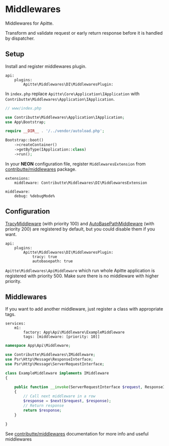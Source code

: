 # Middlewares

Middlewares for Apitte.

Transform and validate request or early return response before it is handled by dispatcher.

## Setup

Install and register middlewares plugin.

```neon
api:
    plugins:
        Apitte\Middlewares\DI\MiddlewaresPlugin:
```

In `index.php` replace `Apitte\Core\Application\IApplication` with `Contributte\Middlewares\Application\IApplication`.

```php
// www/index.php

use Contributte\Middlewares\Application\IApplication;
use App\Bootstrap;

require __DIR__ . '/../vendor/autoload.php';

Bootstrap::boot()
    ->createContainer()
    ->getByType(IApplication::class)
    ->run();
```

In your **NEON** configuration file, register `MiddlewaresExtension` from [contributte/middlewares](https://github.com/contributte/middlewares) package.

```neon
extensions:
	middleware: Contributte\Middlewares\DI\MiddlewaresExtension

middleware:
	debug: %debugMode%
```

## Configuration

[TracyMiddleware](https://github.com/contributte/middlewares/blob/master/.docs/README.md#tracymiddleware) (with priority 100)
and [AutoBasePathMiddleware](https://github.com/contributte/middlewares/blob/master/.docs/README.md#autobasepathmiddleware) (with priority 200)
are registered by default, but you could disable them if you want.

```neon
api:
    plugins:
        Apitte\Middlewares\DI\MiddlewaresPlugin:
            tracy: true
            autobasepath: true
```

`Apitte\Middlewares\ApiMiddleware` which run whole Apitte application is registered with priority 500. Make sure there is no middleware with higher priority.

## Middlewares

If you want to add another middleware, just register a class with appropriate tags.

```neon
services:
    m1:
        factory: App\Api\Middleware\ExampleMiddleware
        tags: [middleware: [priority: 10]]
```

```php
namespace App\Api\Middleware;

use Contributte\Middlewares\IMiddleware;
use Psr\Http\Message\ResponseInterface;
use Psr\Http\Message\ServerRequestInterface;

class ExampleMiddleware implements IMiddleware
{

    public function __invoke(ServerRequestInterface $request, ResponseInterface $response, callable $next): ResponseInterface
    {
        // Call next middleware in a row
        $response = $next($request, $response);
        // Return response
        return $response;
    }

}
```

See [contributte/middlewares](https://github.com/contributte/middlewares) documentation for more info and useful middlewares

